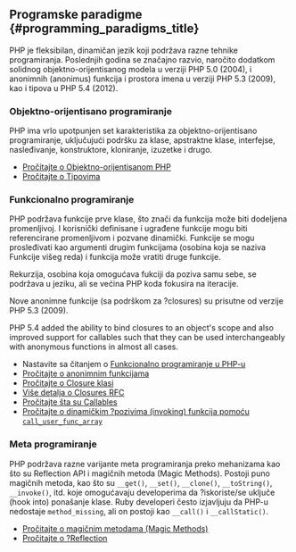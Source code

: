 ﻿---
isChild: true
---

## Programske paradigme {#programming_paradigms_title}

PHP je fleksibilan, dinamičan jezik koji podržava razne tehnike programiranja. Poslednjih godina se značajno razvio, naročito dodatkom solidnog objektno-orijentisanog modela u verziji PHP 5.0 (2004), i anonimnih (anonimus) funkcija i prostora imena u verziji PHP 5.3 (2009), kao i tipova u PHP 5.4 (2012).

### Objektno-orijentisano programiranje

PHP ima vrlo upotpunjen set karakteristika za objektno-orijentisano programiranje, uključujući podršku za klase, apstraktne klase, interfejse, nasleđivanje, konstruktore, kloniranje, izuzetke i drugo.

* [Pročitajte o Objektno-orijentisanom PHP][oop]
* [Pročitajte o Tipovima][traits]

### Funkcionalno programiranje

PHP podržava funkcije prve klase, što znači da funkcija može biti dodeljena promenljivoj. I korisnički definisane i ugrađene funkcije mogu biti referencirane promenljivom i pozvane dinamički. Funkcije se mogu prosleđivati kao argumenti drugim funkcijama (osobina koja se naziva Funkcije višeg reda) i funkcija može vratiti druge funkcije.

Rekurzija, osobina koja omogućava fukciji da poziva samu sebe, se podržava u jeziku, ali se većina PHP koda fokusira na iteracije.

Nove anonimne funkcije (sa podrškom za ?closures) su prisutne od verzije PHP 5.3 (2009).

PHP 5.4 added the ability to bind closures to an object's scope and also improved support for callables such that they can be used interchangeably with anonymous functions in almost all cases.

* Nastavite sa čitanjem o [Funkcionalno programiranje u PHP-u](/pages/Functional-Programming.html)
* [Pročitajte o anonimnim funkcijama][anonymous-functions]
* [Pročitajte o Closure klasi][closure-class]
* [Više detalja o Closures RFC][closures-rfc]
* [Pročitajte šta su Callables][callables]
* [Pročitajte o dinamičkim ?pozivima (invoking) funkcija pomoću `call_user_func_array`][call-user-func-array]

### Meta programiranje

PHP podržava razne varijante meta programiranja preko mehanizama kao što su Reflection API i magičnih metoda (Magic Methods). Postoji puno magičnih metoda, kao što su `__get()`, `__set()`, `__clone()`, `__toString()`, `__invoke()`, itd. koje omogućavaju developerima da ?iskoriste/se uključe (hook into) ponašanje klase. Ruby developeri često izjavljuju da PHP-u nedostaje `method_missing`, ali on postoji kao `__call()` i `__callStatic()`.

* [Pročitajte o magičnim metodama (Magic Methods)][magic-methods]
* [Pročitajte o ?Reflection][reflection]

[namespaces]: http://php.net/manual/en/language.namespaces.php
[overloading]: http://php.net/manual/en/language.oop5.overloading.php
[oop]: http://www.php.net/manual/en/language.oop5.php
[anonymous-functions]: http://www.php.net/manual/en/functions.anonymous.php
[closure-class]: http://php.net/manual/en/class.closure.php
[callables]: http://php.net/manual/en/language.types.callable.php
[magic-methods]: http://php.net/manual/en/language.oop5.magic.php
[reflection]: http://www.php.net/manual/en/intro.reflection.php
[traits]: http://www.php.net/traits
[call-user-func-array]: http://php.net/manual/en/function.call-user-func-array.php
[closures-rfc]: https://wiki.php.net/rfc/closures
